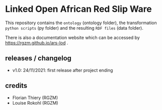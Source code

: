 # Linked Open African Red Slip Ware
     
This repository contains the `ontology` (ontology folder), the transformation `python scripts` (py folder) and the resulting `RDF files` (data folder).
            
There is also a documentation website which can be accessed by <https://rgzm.github.io/ars-lod> .
 
## releases / changelog 

-   v1.0: 24/11/2021: first release after project ending

## credits

-   Florian Thiery (RGZM)
-   Louise Rokohl (RGZM)
